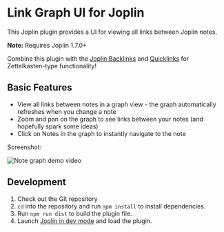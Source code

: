 # Link Graph UI for Joplin

This Joplin plugin provides a UI for viewing all links between Joplin notes.

**Note:** Requires Joplin 1.7.0+

Combine this plugin with the [Joplin Backlinks](https://discourse.joplinapp.org/t/automatic-backlinks-with-manual-insert-option/13632) and [Quicklinks](https://discourse.joplinapp.org/t/quick-links-plugin/14214) for Zettelkasten-type functionality!

## Basic Features

* View all links between notes in a graph view - the graph automatically refreshes when you change a note
* Zoom and pan on the graph to see links between your notes (and hopefully spark some ideas)
* Click on Notes in the graph to instantly navigate to the note

Screenshot:

![Note graph demo video](demo.webp)


## Development

1. Check out the Git repository
1. `cd` into the repository and run `npm install` to install dependencies.
1. Run `npm run dist` to build the plugin file.
1. Launch [Joplin in dev
   mode](https://joplinapp.org/api/references/development_mode/) and load the
   plugin.
